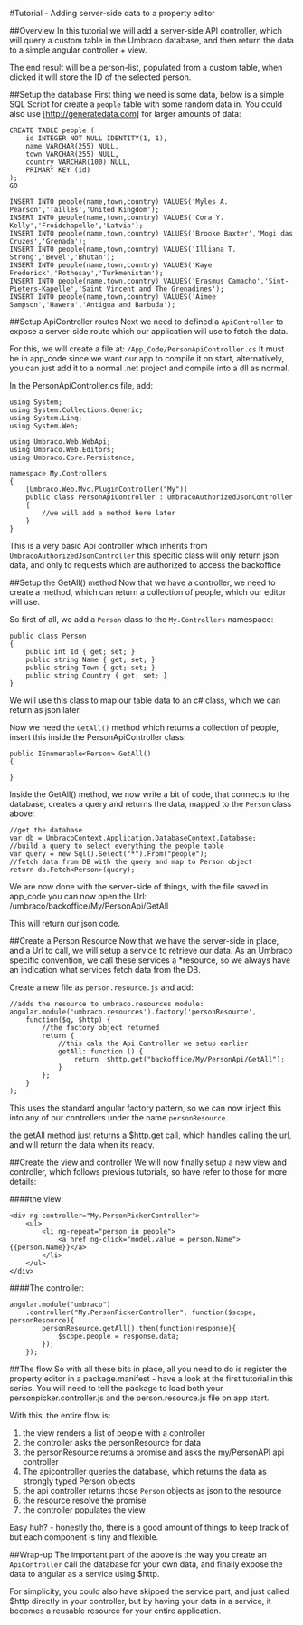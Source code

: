 #Tutorial - Adding server-side data to a property editor

##Overview
In this tutorial we will add a server-side API controller, which will query a custom table in the Umbraco database, and then return the data to a simple angular controller + view.

The end result will be a person-list, populated from a custom table, when clicked it will store the ID of the selected person.

##Setup the database
First thing we need is some data, below is a simple SQL Script for create a `people` table with some random data in. You could also use [http://generatedata.com] for larger amounts of data:

	CREATE TABLE people (
	    id INTEGER NOT NULL IDENTITY(1, 1),
	    name VARCHAR(255) NULL,
	    town VARCHAR(255) NULL,
	    country VARCHAR(100) NULL,
	    PRIMARY KEY (id)
	);
	GO

	INSERT INTO people(name,town,country) VALUES('Myles A. Pearson','Tailles','United Kingdom');
	INSERT INTO people(name,town,country) VALUES('Cora Y. Kelly','Froidchapelle','Latvia');
	INSERT INTO people(name,town,country) VALUES('Brooke Baxter','Mogi das Cruzes','Grenada');
	INSERT INTO people(name,town,country) VALUES('Illiana T. Strong','Bevel','Bhutan');
	INSERT INTO people(name,town,country) VALUES('Kaye Frederick','Rothesay','Turkmenistan');
	INSERT INTO people(name,town,country) VALUES('Erasmus Camacho','Sint-Pieters-Kapelle','Saint Vincent and The Grenadines');
	INSERT INTO people(name,town,country) VALUES('Aimee Sampson','Hawera','Antigua and Barbuda');


##Setup ApiController routes
Next we need to defined a `ApiController` to expose a server-side route which our application will use to fetch the data.

For this, we will create a file at: `/App_Code/PersonApiController.cs` It must be in app_code since we want our app to compile it on start, alternatively, you can just add it to a normal .net project and compile into a dll as normal.

In the PersonApiController.cs file, add: 

	using System;
	using System.Collections.Generic;
	using System.Linq;
	using System.Web;

	using Umbraco.Web.WebApi;
	using Umbraco.Web.Editors;
	using Umbraco.Core.Persistence;

	namespace My.Controllers
	{
	    [Umbraco.Web.Mvc.PluginController("My")]
	    public class PersonApiController : UmbracoAuthorizedJsonController
	    {
	        //we will add a method here later
	    }
	}

This is a very basic Api controller which inherits from `UmbracoAuthorizedJsonController` this specific class will only return json data, and only to requests which are authorized to access the backoffice

##Setup the GetAll() method
Now that we have a controller, we need to create a method, which can return a collection of people, which our editor will use. 

So first of all, we add a `Person` class to the `My.Controllers` namespace:

	public class Person
	{
	    public int Id { get; set; }
	    public string Name { get; set; }
	    public string Town { get; set; }
	    public string Country { get; set; }
	}

We will use this class to map our table data to an c# class, which we can return as json later. 

Now we need the `GetAll()` method which returns a collection of people, insert this inside the PersonApiController class:

	public IEnumerable<Person> GetAll()
	{
		
	}

Inside the GetAll() method, we now write a bit of code, that connects to the database, creates a query and returns the data, mapped to the `Person` class above: 

	//get the database
	var db = UmbracoContext.Application.DatabaseContext.Database;
	//build a query to select everything the people table
	var query = new Sql().Select("*").From("people");
	//fetch data from DB with the query and map to Person object
	return db.Fetch<Person>(query);

We are now done with the server-side of things, with the file saved in app_code you can now open the Url: /umbraco/backoffice/My/PersonApi/GetAll

This will return our json code.

##Create a Person Resource 
Now that we have the server-side in place, and a Url to call, we will setup a service to retrieve our data. As an Umbraco specific convention, we call these services a *resource, so we always have an indication what services fetch data from the DB.

Create a new file as `person.resource.js` and add: 

	//adds the resource to umbraco.resources module:
	angular.module('umbraco.resources').factory('personResource', 
		function($q, $http) {
		    //the factory object returned
		    return {
		        //this cals the Api Controller we setup earlier
		        getAll: function () {
		            return  $http.get("backoffice/My/PersonApi/GetAll");
		        }
		    };
		}
	); 

This uses the standard angular factory pattern, so we can now inject this into any of our controllers under the name `personResource`.

the getAll method just returns a $http.get call, which handles calling the url, and will return the data when its ready.

##Create the view and controller
We will now finally setup a new view and controller, which follows previous tutorials, so have refer to those for more details: 

####the view:

	<div ng-controller="My.PersonPickerController">
		<ul>
			<li ng-repeat="person in people">
				<a href ng-click="model.value = person.Name">{{person.Name}}</a>
			</li>
		</ul>
	</div>

####The controller:
	
	angular.module("umbraco")
		.controller("My.PersonPickerController", function($scope, personResource){
			personResource.getAll().then(function(response){
				$scope.people = response.data;
			});
		});

##The flow
So with all these bits in place, all you need to do is register the property editor in a package.manifest - have a look at the first tutorial in this series. You will need to tell the package to load both your personpicker.controller.js and the person.resource.js file on app start.

With this, the entire flow is: 

1. the view renders a list of people with a controller
2. the controller asks the personResource for data
3. the personResource returns a promise and asks the my/PersonAPI api controller
4. The apicontroller queries the database, which returns the data as strongly typed Person objects
5. the api controller returns those `Person` objects as json to the resource
6. the resource resolve the promise
7. the controller populates the view

Easy huh? - honestly tho, there is a good amount of things to keep track of, but each component is tiny and flexible. 

##Wrap-up
The important part of the above is the way you create an `ApiController` call the database for your own data, and finally expose the data to angular as a service using $http.

For simplicity, you could also have skipped the service part, and just called $http directly in your controller, but by having your data in a service, it becomes a reusable resource for your entire application.
